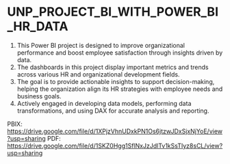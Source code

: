 # UNP_PROJECT_BI_WITH_POWER_BI_HR_DATA
1. This Power BI project is designed to improve organizational performance and boost employee satisfaction through insights driven by data.
2. The dashboards in this project display important metrics and trends across various HR and organizational development fields.
3. The goal is to provide actionable insights to support decision-making, helping the organization align its HR strategies with employee needs and business goals.
4. Actively engaged in developing data models, performing data transformations, and using DAX for accurate analysis and reporting.


PBIX: https://drive.google.com/file/d/1XPjzVhnUDxkPN1Os6jtzwJDxSjxNjYoE/view?usp=sharing
PDF: https://drive.google.com/file/d/1SKZ0Hgg1SflNxJzJdlTv1kSsTIyz8sCL/view?usp=sharing
